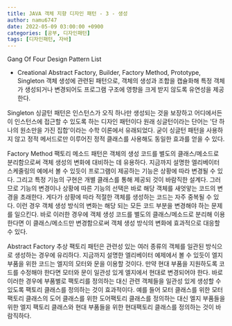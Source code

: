 ```yaml
---
title: JAVA 객체 지향 디자인 패턴 - 3 - 생성
author: namu6747
date: 2022-05-09 03:00:00 +0900
categories: [공부, 디자인패턴]
tags: [디자인패턴, 자바]
---
```



Gang Of Four Design Pattern List
- Creational
Abstract Factory, Builder, Factory Method, Prototype, Singleton
객체 생성에 관련된 패턴으로, 객체의 생성과 조합을 캡슐화해 특정 객체가
생성되거나 변경되어도 프로그램 구조에 영향을 크게 받지 않도록 유연성을 제공한다.

Singleton
싱글턴 패턴은 인스턴스가 오직 하나만 생성되는 것을 보장하고
어디에서든 이 인스턴스에 접근할 수 있도록 하는 디자인 패턴이다
원래 싱글턴이라는 단어는 '단 하나의 원소만을 가진 집합'이라는 수학 이론에서 유래되었다.
 굳이 싱글턴 패턴을 사용하지 않고 정적 메서드로만 이루어진
정적 클래스를 사용해도 동일한 효과를 얻을 수 있다.

Factory Method
팩토리 메소드 패턴은 객체의 생성 코드를 별도의 클래스/메소드로 
분리함으로써 객체 생성의 변화에 대비하는 데 유용하다.
지금까지 설명한 엘리베이터 스케줄링의 예에서 볼 수 있듯이
프로그램이 제공하는 기능은 상황에 따라 변경될 수 있다.
그리고 특정 기능의 구현은 개별 클래스를 통해 제공되 것이 바람직한 설계다.
그러므로 기능의 변경이나 상황에 따른 기능의 선택은 바로 해당 객체를
새엇앟는 코드의 변경을 초래한다. 게다가 상황에 따라 
적절한 객체를 생성하는 코드는 자주 중복될 수 있다.
이런 경우 객체 생성 방식의 변화는 해당 되는 모든 코드 부분을 변경해야 하는 문제를 일으킨다.
바로 이러한 경우에 객체 생성 코드를 별도의 클래스/메소드로 분리해 이용한다면
이 클래스/메소드만 변경함으로써 객체 생성 방식의 변화에 효과적으로 대응할 수 있다.

Abstract Factory
추상 팩토리 패턴은 관련성 있는 여러 종류의 객체를 일관된 방식으로 생성하는 경우에 유리하다.
지금까지 설명한 엘리베이터 예제에서 볼 수 있듯이 엘지 부품을 위한 코드는
엘지의 모터와 문을 이용할 것이다. 만약 현대 부품을 지원하도록 코드를 수정해야 한다면
모터와 문이 일관성 있게 엘지에서 현대로 변경되어야 한다.
바로 이러한 경우에 부품별로 팩토리를 정의하는 대신
관련 객체들을 일관성 있게 생성할 수 있도록 팩토리 클래스를 정의하는 것이 효과적이다.
예를 들어 모터 클래스를 위한 모터팩토리 클래스의 도어 클래스를 위한 도어팩토리 클래스를
정의하는 대신 엘지 부품들을 위한 엘지 팩토리 클래스와 현대 부품들을 위한 현대팩토리 클래스를
정의하는 것이 바람직하다.

